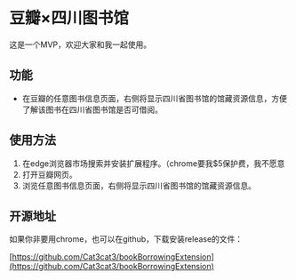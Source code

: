 <!--
 * @Author: KevinWu
 * @Date: 2023-05-26 09:13:23
 * @LastEditTime: 2023-05-29 19:48:43
 * @FilePath: \bookBorrowingExtension\README.md
 * @Description: 
 * 
-->
# 豆瓣×四川图书馆

这是一个MVP，欢迎大家和我一起使用。

## 功能

- 在豆瓣的任意图书信息页面，右侧将显示四川省图书馆的馆藏资源信息，方便了解该图书在四川省图书馆是否可借阅。

## 使用方法

1. 在edge浏览器市场搜索并安装扩展程序。（chrome要我$5保护费，我不愿意
2. 打开豆瓣网页。
3. 浏览任意图书信息页面，右侧将显示四川省图书馆的馆藏资源信息。

## 开源地址

如果你非要用chrome，也可以在github，下载安装release的文件：

[https://github.com/Cat3cat3/bookBorrowingExtension](https://github.com/Cat3cat3/bookBorrowingExtension)